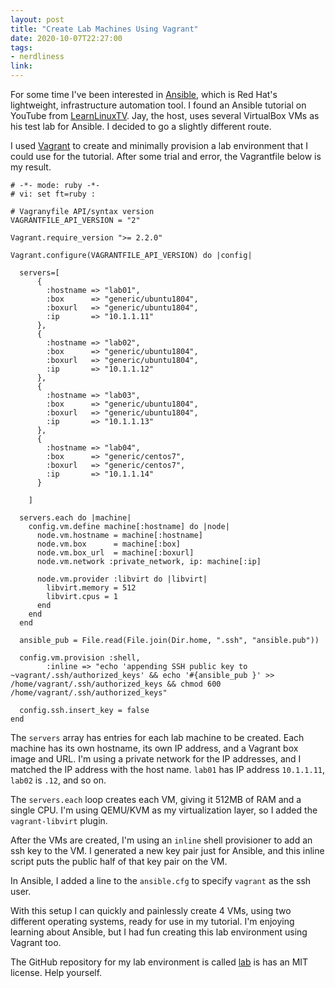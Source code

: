 ```yaml
---
layout: post
title: "Create Lab Machines Using Vagrant"
date: 2020-10-07T22:27:00
tags:
- nerdliness
link:
---
```

For some time I've been interested in [Ansible](https://www.ansible.com "Ansible"), which is Red
Hat's lightweight, infrastructure automation tool. I found an Ansible tutorial on YouTube from
[LearnLinuxTV](https://www.youtube.com/playlist?list=PLT98CRl2KxKGoSzQJANrE26Y_eOY2xlSQ "Learn
Ansible"). Jay, the host, uses several VirtualBox VMs as his test lab for Ansible. I decided to go a
slightly different route.

I used [Vagrant](https://www.vagrantup.com "Vagrant") to create and minimally provision a lab
environment that I could use for the tutorial. After some trial and error, the Vagrantfile below is
my result.

    # -*- mode: ruby -*-
    # vi: set ft=ruby :

    # Vagranyfile API/syntax version
    VAGRANTFILE_API_VERSION = "2"

    Vagrant.require_version ">= 2.2.0"

    Vagrant.configure(VAGRANTFILE_API_VERSION) do |config|

      servers=[
          {
            :hostname => "lab01",
            :box      => "generic/ubuntu1804",
            :boxurl   => "generic/ubuntu1804",
            :ip       => "10.1.1.11"
          },
          {
            :hostname => "lab02",
            :box      => "generic/ubuntu1804",
            :boxurl   => "generic/ubuntu1804",
            :ip       => "10.1.1.12"
          },
          {
            :hostname => "lab03",
            :box      => "generic/ubuntu1804",
            :boxurl   => "generic/ubuntu1804",
            :ip       => "10.1.1.13"
          },
          {
            :hostname => "lab04",
            :box      => "generic/centos7",
            :boxurl   => "generic/centos7",
            :ip       => "10.1.1.14"
          }

        ]

      servers.each do |machine|
        config.vm.define machine[:hostname] do |node|
          node.vm.hostname = machine[:hostname]
          node.vm.box      = machine[:box]
          node.vm.box_url  = machine[:boxurl]
          node.vm.network :private_network, ip: machine[:ip]

          node.vm.provider :libvirt do |libvirt|
            libvirt.memory = 512
            libvirt.cpus = 1
          end
        end
      end

      ansible_pub = File.read(File.join(Dir.home, ".ssh", "ansible.pub"))

      config.vm.provision :shell,
            :inline => "echo 'appending SSH public key to ~vagrant/.ssh/authorized_keys' && echo '#{ansible_pub }' >> /home/vagrant/.ssh/authorized_keys && chmod 600 /home/vagrant/.ssh/authorized_keys"

      config.ssh.insert_key = false
    end

The `servers` array has entries for each lab machine to be created. Each machine has its own
hostname, its own IP address, and a Vagrant box image and URL. I'm using a private network for the
IP addresses, and I matched the IP address with the host name. `lab01` has IP address `10.1.1.11`,
`lab02` is `.12`, and so on.

The `servers.each` loop creates each VM, giving it 512MB of RAM and a single CPU. I'm using QEMU/KVM
as my virtualization layer, so I added the `vagrant-libvirt` plugin.

After the VMs are created, I'm using an `inline` shell provisioner to add an ssh key to the VM. I
generated a new key pair just for Ansible, and this inline script puts the public half of that key
pair on the VM.

In Ansible, I added a line to the `ansible.cfg` to specify `vagrant` as the ssh user.

With this setup I can quickly and painlessly create 4 VMs, using two different operating systems,
ready for use in my tutorial. I'm enjoying learning about Ansible, but I had fun creating this lab
environment using Vagrant too.

The GitHub repository for my lab environment is called [lab](https://github.com/zanshin/lab "lab")
is has an MIT license. Help yourself.
